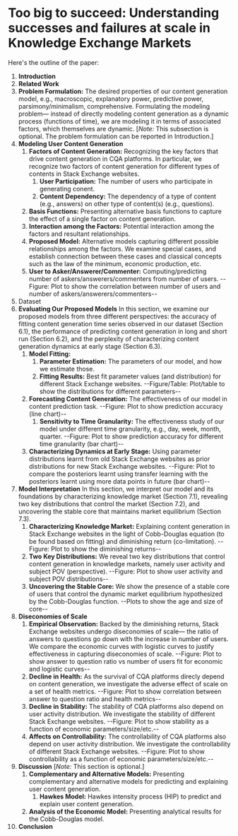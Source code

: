 # Too big to succeed: Understanding successes and failures at scale in Knowledge Exchange Markets

Here's the outline of the paper:
1. **Introduction**
2. **Related Work**
1. **Problem Formulation:** The desired properties of our content generation model, e.g., macroscopic, explanatory power, predictive power, parsimony/minimalism, comprehensive. Formulating the modeling problem— instead of directly modeling content generation as a dynamic process (functions of time), we are modeling it in terms of associated factors, which themselves are dynamic.  [*Note:* This subsection is optional. The problem formulation can be reported in Introduction.]
4. **Modeling User Content Generation**
   1. **Factors of Content Generation:** Recognizing the key factors that drive content generation in CQA platforms. In particular, we recognize two factors of content generation for different types of contents in Stack Exchange websites.
       1. **User Participation:** The number of users who participate in generating conent.
       2. **Content Dependency:**  The dependency of a type of content (e.g., answers) on other type of content(s) (e.g., questions).
   2. **Basis Functions:** Presenting alternative basis functions to capture the effect of a single factor on content generation.
   3. **Interaction among the Factors:** Potential interaction among the factors and resultant relationships.
   4. **Proposed Model:** Alternative models capturing different possible relationships among the factors. We examine special cases, and establish connection between these cases and classical concepts such as the law of the minimum, economic production, etc.
   5. **User to Asker/Answerer/Commenter:** Computing/predicting number of askers/answerers/commenters from number of users. --Figure: Plot to show the correlation between number of users and number of askers/answerers/commenters--
5. Dataset
6. **Evaluating Our Proposed Models**
In this section, we examine our proposed models from three different perspectives: the accuracy of fitting content generation time series observed in our dataset (Section 6.1), the performance of predicting content generation in long and short run (Section 6.2), and the perplexity of characterizing content generation dynamics at early stage (Section 6.3).
   1. **Model Fitting:** 
       1. **Parameter Estimation:** The parameters of our model, and how we estimate those.
       2. **Fitting Results:** Best fit parameter values (and distribution) for different Stack Exchange websites. --Figure/Table: Plot/table to show the distributions for different parameters--
   2. **Forecasting Content Generation:** The effectiveness of our model in content prediction task. --Figure: Plot to show prediction accuracy (line chart)--
       1. **Sensitivity to Time Granularity:** The effectiveness study of our model under different time granularity, e.g., day, week, month, quarter. --Figure: Plot to show prediction accuracy for different time granularity (bar chart)--
   3. **Characterizing Dynamics at Early Stage:** Using parameter distributions learnt from old Stack Exchange websites as prior distributions for new Stack Exchange websites. --Figure: Plot to compare the posteriors learnt using transfer learning with the posteriors learnt using more data points in future (bar chart)--
7. **Model Interpretation**
In this section, we interpret our model and its foundations by characterizing knowledge market (Section 7.1), revealing two key distributions that control the market (Section 7.2), and uncovering the stable core that maintains market equilibrium (Section 7.3).
   1. **Characterizing Knowledge Market:** Explaining content generation in Stack Exchange websites in the light of Cobb-Douglas equation (to be found based on fitting) and diminishing return (co-limitation). --Figure: Plot to show the diminishing returns--
   2. **Two Key Distributions:** We reveal two key distributions that control content generation in knowledge markets, namely 
user activity and subject POV (perspective). --Figure: Plot to show user activity and subject POV distributions--
   5. **Uncovering the Stable Core:** We show the presence of a stable core of users that control the dynamic market equilibrium hypothesized by the Cobb-Douglas function. --Plots to show the age and size of core--
8. **Diseconomies of Scale**
   1. **Empirical Observation:** Backed by the diminishing returns, Stack Exchange websites undergo diseconomies of scale— the ratio of answers to questions go down with the increase in number of users. We compare the economic curves with logistic curves to justify effectiveness in capturing diseconomies of scale. --Figure: Plot to show answer to question ratio vs number of users fit for economic and logistic curves--
   2. **Decline in Health:** As the survival of CQA platforms direcly depend on content generation, we investigate the adverse effect of scale on a set of health metrics. --Figure: Plot to show correlation between answer to question ratio and health metrics--
   3. **Decline in Stability:** The stability of CQA platforms also depend on user activity distribution. We investigate the stability of different Stack Exchange websites. --Figure: Plot to show stability as a function of economic parameters/size/etc.--
   4. **Affects on Controllability:** The controllability of CQA platforms also depend on user activity distribution. We investigate the controllability of different Stack Exchange websites. --Figure: Plot to show controllability as a function of economic parameters/size/etc.--
9. **Discussion**  [*Note:* This section is optional.]
   1. **Complementary and Alternative Models:** Presenting complementary and alternative models for predicting and explaining user content generation.
       1. **Hawkes Model:** Hawkes intensity process (HIP) to predict and explain user content generation.
   2. **Analysis of the Economic Model:** Presenting analytical results for the Cobb-Douglas model.
10. **Conclusion**
